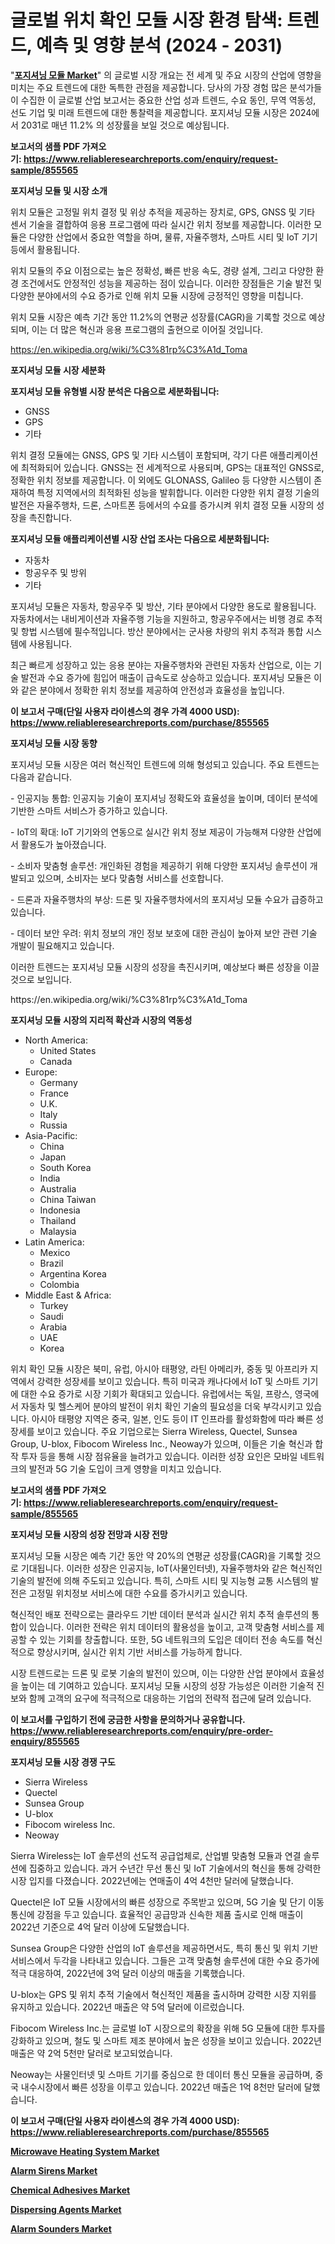 <p><h1>글로벌 위치 확인 모듈 시장 환경 탐색: 트렌드, 예측 및 영향 분석 (2024 - 2031)</h1></p><p>"<strong><a href="https://www.reliableresearchreports.com/positioning-module-r855565?utm_campaign=106&utm_medium=7&utm_source=Github&utm_content=ia&utm_term=20102024&utm_id=positioning-module">포지셔닝 모듈 Market</a></strong>" 의 글로벌 시장 개요는 전 세계 및 주요 시장의 산업에 영향을 미치는 주요 트렌드에 대한 독특한 관점을 제공합니다. 당사의 가장 경험 많은 분석가들이 수집한 이 글로벌 산업 보고서는 중요한 산업 성과 트렌드, 수요 동인, 무역 역동성, 선도 기업 및 미래 트렌드에 대한 통찰력을 제공합니다. 포지셔닝 모듈 시장은 2024에서 2031로 매년 11.2% 의 성장률을 보일 것으로 예상됩니다.</p>
<p><strong>보고서의 샘플 PDF 가져오기:&nbsp;<a href="https://www.reliableresearchreports.com/enquiry/request-sample/855565?utm_campaign=106&utm_medium=7&utm_source=Github&utm_content=ia&utm_term=20102024&utm_id=positioning-module">https://www.reliableresearchreports.com/enquiry/request-sample/855565</a></strong></p>
<p><strong>포지셔닝 모듈 및 시장 소개</strong></p>
<p><p>위치 모듈은 고정밀 위치 결정 및 위상 추적을 제공하는 장치로, GPS, GNSS 및 기타 센서 기술을 결합하여 응용 프로그램에 따라 실시간 위치 정보를 제공합니다. 이러한 모듈은 다양한 산업에서 중요한 역할을 하며, 물류, 자율주행차, 스마트 시티 및 IoT 기기 등에서 활용됩니다. </p><p>위치 모듈의 주요 이점으로는 높은 정확성, 빠른 반응 속도, 경량 설계, 그리고 다양한 환경 조건에서도 안정적인 성능을 제공하는 점이 있습니다. 이러한 장점들은 기술 발전 및 다양한 분야에서의 수요 증가로 인해 위치 모듈 시장에 긍정적인 영향을 미칩니다. </p><p>위치 모듈 시장은 예측 기간 동안 11.2%의 연평균 성장률(CAGR)을 기록할 것으로 예상되며, 이는 더 많은 혁신과 응용 프로그램의 출현으로 이어질 것입니다.</p></p>
<p><a href="https://en.wikipedia.org/wiki/%C3%81rp%C3%A1d_Toma?utm_campaign=106&utm_medium=7&utm_source=Github&utm_content=ia&utm_term=20102024&utm_id=positioning-module">https://en.wikipedia.org/wiki/%C3%81rp%C3%A1d_Toma</a></p>
<p><strong>포지셔닝 모듈 시장 세분화</strong></p>
<p><strong>포지셔닝 모듈 유형별 시장 분석은 다음으로 세분화됩니다:</strong></p>
<p><ul><li>GNSS</li><li>GPS</li><li>기타</li></ul></p>
<p><p>위치 결정 모듈에는 GNSS, GPS 및 기타 시스템이 포함되며, 각기 다른 애플리케이션에 최적화되어 있습니다. GNSS는 전 세계적으로 사용되며, GPS는 대표적인 GNSS로, 정확한 위치 정보를 제공합니다. 이 외에도 GLONASS, Galileo 등 다양한 시스템이 존재하여 특정 지역에서의 최적화된 성능을 발휘합니다. 이러한 다양한 위치 결정 기술의 발전은 자율주행차, 드론, 스마트폰 등에서의 수요를 증가시켜 위치 결정 모듈 시장의 성장을 촉진합니다.</p></p>
<p><strong>포지셔닝 모듈 애플리케이션별 시장 산업 조사는 다음으로 세분화됩니다:</strong></p>
<p><ul><li>자동차</li><li>항공우주 및 방위</li><li>기타</li></ul></p>
<p><p>포지셔닝 모듈은 자동차, 항공우주 및 방산, 기타 분야에서 다양한 용도로 활용됩니다. 자동차에서는 내비게이션과 자율주행 기능을 지원하고, 항공우주에서는 비행 경로 추적 및 항법 시스템에 필수적입니다. 방산 분야에서는 군사용 차량의 위치 추적과 통합 시스템에 사용됩니다. </p><p>최근 빠르게 성장하고 있는 응용 분야는 자율주행차와 관련된 자동차 산업으로, 이는 기술 발전과 수요 증가에 힘입어 매출이 급속도로 상승하고 있습니다. 포지셔닝 모듈은 이와 같은 분야에서 정확한 위치 정보를 제공하여 안전성과 효율성을 높입니다.</p></p>
<p><strong>이 보고서 구매(단일 사용자 라이센스의 경우 가격 4000 USD): <a href="https://www.reliableresearchreports.com/purchase/855565?utm_campaign=106&utm_medium=7&utm_source=Github&utm_content=ia&utm_term=20102024&utm_id=positioning-module">https://www.reliableresearchreports.com/purchase/855565</a></strong></p>
<p><strong>포지셔닝 모듈 시장 동향</strong></p>
<p><p>포지셔닝 모듈 시장은 여러 혁신적인 트렌드에 의해 형성되고 있습니다. 주요 트렌드는 다음과 같습니다.</p><p>- 인공지능 통합: 인공지능 기술이 포지셔닝 정확도와 효율성을 높이며, 데이터 분석에 기반한 스마트 서비스가 증가하고 있습니다.</p><p>- IoT의 확대: IoT 기기와의 연동으로 실시간 위치 정보 제공이 가능해져 다양한 산업에서 활용도가 높아졌습니다.</p><p>- 소비자 맞춤형 솔루션: 개인화된 경험을 제공하기 위해 다양한 포지셔닝 솔루션이 개발되고 있으며, 소비자는 보다 맞춤형 서비스를 선호합니다.</p><p>- 드론과 자율주행차의 부상: 드론 및 자율주행차에서의 포지셔닝 모듈 수요가 급증하고 있습니다.</p><p>- 데이터 보안 우려: 위치 정보의 개인 정보 보호에 대한 관심이 높아져 보안 관련 기술 개발이 필요해지고 있습니다.</p><p>이러한 트렌드는 포지셔닝 모듈 시장의 성장을 촉진시키며, 예상보다 빠른 성장을 이끌 것으로 보입니다.</p></p>
<p>https://en.wikipedia.org/wiki/%C3%81rp%C3%A1d_Toma</p>
<p><strong>포지셔닝 모듈 시장의 지리적 확산과 시장의 역동성</strong></p>
<p><ul>
    <li>
        North America:
        <ul>
            <li>United States</li>
            <li>Canada</li>
        </ul>
    </li>
    <li>
        Europe:
        <ul>
            <li>Germany</li>
            <li>France</li>
            <li>U.K.</li>
            <li>Italy</li>
            <li>Russia</li>
        </ul>
    </li>
    <li>
        Asia-Pacific:
        <ul>
            <li>China</li>
            <li>Japan</li>
            <li>South Korea</li>
            <li>India</li>
            <li>Australia</li>
            <li>China Taiwan</li>
            <li>Indonesia</li>
            <li>Thailand</li>
            <li>Malaysia</li>
        </ul>
    </li>
    <li>
        Latin America:
        <ul>
            <li>Mexico</li>
            <li>Brazil</li>
            <li>Argentina Korea</li>
            <li>Colombia</li>
        </ul>
    </li>
    <li>
        Middle East & Africa:
        <ul>
            <li>Turkey</li>
            <li>Saudi</li>
            <li>Arabia</li>
            <li>UAE</li>
            <li>Korea</li>
        </ul>
    </li>
    </ul></p>
<p><p>위치 확인 모듈 시장은 북미, 유럽, 아시아 태평양, 라틴 아메리카, 중동 및 아프리카 지역에서 강력한 성장세를 보이고 있습니다. 특히 미국과 캐나다에서 IoT 및 스마트 기기에 대한 수요 증가로 시장 기회가 확대되고 있습니다. 유럽에서는 독일, 프랑스, 영국에서 자동차 및 헬스케어 분야의 발전이 위치 확인 기술의 필요성을 더욱 부각시키고 있습니다. 아시아 태평양 지역은 중국, 일본, 인도 등이 IT 인프라를 활성화함에 따라 빠른 성장세를 보이고 있습니다. 주요 기업으로는 Sierra Wireless, Quectel, Sunsea Group, U-blox, Fibocom Wireless Inc., Neoway가 있으며, 이들은 기술 혁신과 합작 투자 등을 통해 시장 점유율을 늘려가고 있습니다. 이러한 성장 요인은 모바일 네트워크의 발전과 5G 기술 도입이 크게 영향을 미치고 있습니다.</p></p>
<p><strong>보고서의 샘플 PDF 가져오기:&nbsp;<a href="https://www.reliableresearchreports.com/enquiry/request-sample/855565?utm_campaign=106&utm_medium=7&utm_source=Github&utm_content=ia&utm_term=20102024&utm_id=positioning-module">https://www.reliableresearchreports.com/enquiry/request-sample/855565</a></strong></p>
<p><strong>포지셔닝 모듈 시장의 성장 전망과 시장 전망</strong></p>
<p><p>포지셔닝 모듈 시장은 예측 기간 동안 약 20%의 연평균 성장률(CAGR)을 기록할 것으로 기대됩니다. 이러한 성장은 인공지능, IoT(사물인터넷), 자율주행차와 같은 혁신적인 기술의 발전에 의해 주도되고 있습니다. 특히, 스마트 시티 및 지능형 교통 시스템의 발전은 고정밀 위치정보 서비스에 대한 수요를 증가시키고 있습니다.</p><p>혁신적인 배포 전략으로는 클라우드 기반 데이터 분석과 실시간 위치 추적 솔루션의 통합이 있습니다. 이러한 전략은 위치 데이터의 활용성을 높이고, 고객 맞춤형 서비스를 제공할 수 있는 기회를 창출합니다. 또한, 5G 네트워크의 도입은 데이터 전송 속도를 혁신적으로 향상시키며, 실시간 위치 기반 서비스를 가능하게 합니다.</p><p>시장 트렌드로는 드론 및 로봇 기술의 발전이 있으며, 이는 다양한 산업 분야에서 효율성을 높이는 데 기여하고 있습니다. 포지셔닝 모듈 시장의 성장 가능성은 이러한 기술적 진보와 함께 고객의 요구에 적극적으로 대응하는 기업의 전략적 접근에 달려 있습니다.</p></p>
<p><strong>이 보고서를 구입하기 전에 궁금한 사항을 문의하거나 공유합니다. <a href="https://www.reliableresearchreports.com/enquiry/pre-order-enquiry/855565?utm_campaign=106&utm_medium=7&utm_source=Github&utm_content=ia&utm_term=20102024&utm_id=positioning-module">https://www.reliableresearchreports.com/enquiry/pre-order-enquiry/855565</a></strong></p>
<p><strong>포지셔닝 모듈 시장 경쟁 구도</strong></p>
<p><ul><li>Sierra Wireless</li><li>Quectel</li><li>Sunsea Group</li><li>U-blox</li><li>Fibocom wireless Inc.</li><li>Neoway</li></ul></p>
<p><p>Sierra Wireless는 IoT 솔루션의 선도적 공급업체로, 산업별 맞춤형 모듈과 연결 솔루션에 집중하고 있습니다. 과거 수년간 무선 통신 및 IoT 기술에서의 혁신을 통해 강력한 시장 입지를 다졌습니다. 2022년에는 연매출이 4억 4천만 달러에 달했습니다. </p><p>Quectel은 IoT 모듈 시장에서의 빠른 성장으로 주목받고 있으며, 5G 기술 및 단기 이동 통신에 강점을 두고 있습니다. 효율적인 공급망과 신속한 제품 출시로 인해 매출이 2022년 기준으로 4억 달러 이상에 도달했습니다.</p><p>Sunsea Group은 다양한 산업의 IoT 솔루션을 제공하면서도, 특히 통신 및 위치 기반 서비스에서 두각을 나타내고 있습니다. 그들은 고객 맞춤형 솔루션에 대한 수요 증가에 적극 대응하여, 2022년에 3억 달러 이상의 매출을 기록했습니다.</p><p>U-blox는 GPS 및 위치 추적 기술에서 혁신적인 제품을 출시하며 강력한 시장 지위를 유지하고 있습니다. 2022년 매출은 약 5억 달러에 이르렀습니다. </p><p>Fibocom Wireless Inc.는 글로벌 IoT 시장으로의 확장을 위해 5G 모듈에 대한 투자를 강화하고 있으며, 철도 및 스마트 제조 분야에서 높은 성장을 보이고 있습니다. 2022년 매출은 약 2억 5천만 달러로 보고되었습니다.</p><p>Neoway는 사물인터넷 및 스마트 기기를 중심으로 한 데이터 통신 모듈을 공급하며, 중국 내수시장에서 빠른 성장을 이루고 있습니다. 2022년 매출은 1억 8천만 달러에 달했습니다.</p></p>
<p><strong>이 보고서 구매(단일 사용자 라이센스의 경우 가격 4000 USD): <a href="https://www.reliableresearchreports.com/purchase/855565?utm_campaign=106&utm_medium=7&utm_source=Github&utm_content=ia&utm_term=20102024&utm_id=positioning-module">https://www.reliableresearchreports.com/purchase/855565</a></strong></p>
<p><strong><p><a href="https://issuu.com/reportprime-2/docs/microwave-heating-system-market-siz_3d4470eb57ed66?utm_campaign=106&utm_medium=7&utm_source=Github&utm_content=ia&utm_term=20102024&utm_id=positioning-module">Microwave Heating System Market</a></p><p><a href="https://www.linkedin.com/pulse/alarm-sirens-market-outlook-current-assessment-future-projections-jtaac?utm_campaign=106&utm_medium=7&utm_source=Github&utm_content=ia&utm_term=20102024&utm_id=positioning-module">Alarm Sirens Market</a></p><p><a href="https://github.com/aiko92han/Market-Research-Report-List-1/blob/main/chemical-adhesives-market.md?utm_campaign=106&utm_medium=7&utm_source=Github&utm_content=ia&utm_term=20102024&utm_id=positioning-module">Chemical Adhesives Market</a></p><p><a href="https://medium.com/@inouyeaowaugh3/dispersing-agents-industry-forecast-market-shifts-and-strategic-imperatives-2024-2031-1d24ab79166c?postPublishedType=repub&utm_campaign=106&utm_medium=7&utm_source=Github&utm_content=ia&utm_term=20102024&utm_id=positioning-module">Dispersing Agents Market</a></p><p><a href="https://www.linkedin.com/pulse/future-innovation-global-alarm-sounders-market-growth-opportunities-3sabc?utm_campaign=106&utm_medium=7&utm_source=Github&utm_content=ia&utm_term=20102024&utm_id=positioning-module">Alarm Sounders Market</a></p></strong></p>
<p></p>